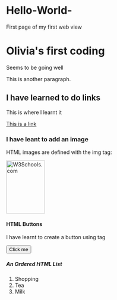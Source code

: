 # Hello-World-
First page of my first web view 
<!DOCTYPE HTML>
<HTML>
<body>

<h1>Olivia's first coding</h1>

<p> Seems to be going well</p>
<p>This is another paragraph.</p>
<h2>I have learned to do links</h2>
<p>This is where I learnt it</p>

<a href="https://www.w3schools.com">This is a link</a>

<h3>I have leant to add an image </h3>
<p>HTML images are defined with the img tag:</p>

<img src="w3schools.jpg" alt="W3Schools.com" width="104" height="142">

<h4>HTML Buttons</h4>
<p>I have learnt to create a button  using tag </p>

<button>Click me</button>

<h5>An Ordered HTML List</h5>

<ol>
  <li>Shopping</li>
  <li>Tea</li>
  <li>Milk</li>
</ol> 
